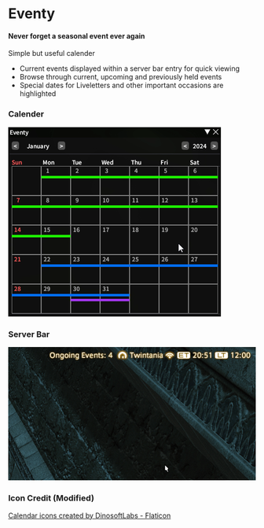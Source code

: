 # Eventy
#### Never forget a seasonal event ever again

Simple but useful calender
- Current events displayed within a server bar entry for quick viewing
- Browse through current, upcoming and previously held events
- Special dates for Liveletters and other important occasions are highlighted

### Calender
![dtrEntry](Eventy/images/EventyCalender.gif)

### Server Bar
![dtrEntry](Eventy/images/EventyServerBar.gif)


### Icon Credit (Modified)
<a href="https://www.flaticon.com/free-icons/calendar" title="calendar icons">Calendar icons created by DinosoftLabs - Flaticon</a>
